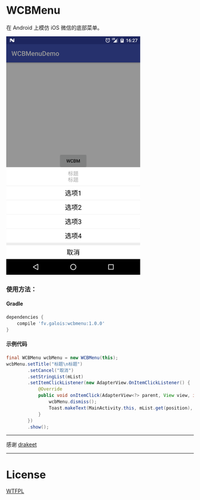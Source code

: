 # WCBMenu

在 Android 上模仿 iOS 微信的底部菜单。

<img src="/screenshots/wcbmenu_demo.png" alt="wcbmenu_demo" title="wcbmenu_demo" width="360" height="640" />

### 使用方法：

#### Gradle

```groovy
dependencies {
    compile 'fv.galois:wcbmenu:1.0.0'
}
```

#### 示例代码

```java
final WCBMenu wcbMenu = new WCBMenu(this);
wcbMenu.setTitle("标题\n标题")
        .setCancel("取消")
        .setStringList(mList)
        .setItemClickListener(new AdapterView.OnItemClickListener() {
            @Override
            public void onItemClick(AdapterView<?> parent, View view, int position, long id) {
                wcbMenu.dismiss();
                Toast.makeText(MainActivity.this, mList.get(position), Toast.LENGTH_SHORT).show();
            }
        })
        .show();
```

---

感谢 [drakeet](https://github.com/drakeet)

---

License
============

[WTFPL](http://www.wtfpl.net)
